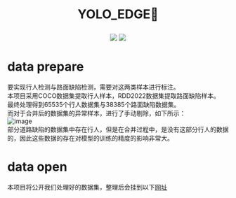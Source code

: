 # <p align="center"> YOLO_EDGE🚀</p>

<p align="center"><img src="https://img.shields.io/badge/YOLO~EDGE-v0.1-red?logo=gitlab&style=for-the-badge"> <img src="https://img.shields.io/badge/license-MIT-blue?logo=Hexo&style=for-the-badge"> </p>

# data prepare
要实现行人检测与路面缺陷检测，需要对这两类样本进行标注。  
本项目采用COCO数据集提取行人样本，RDD2022数据集提取路面缺陷样本。  
最终处理得到65535个行人数据集与38385个路面缺陷数据集。  
而对于合并后的数据集的异常样本，进行了手动剔除，如下所示：  
![image](https://github.com/Wangkkklll/yolo_edge/assets/71534709/5fc18048-9b6f-4c25-a381-c766d2524bcb)  
部分道路缺陷的数据集中存在行人，但是在合并过程中，是没有这部分行人的数据的，因此这些数据的存在对模型的训练的精度的影响非常大。  

# data open
本项目将公开我们处理好的数据集，整理后会挂到以下[网址]()  
